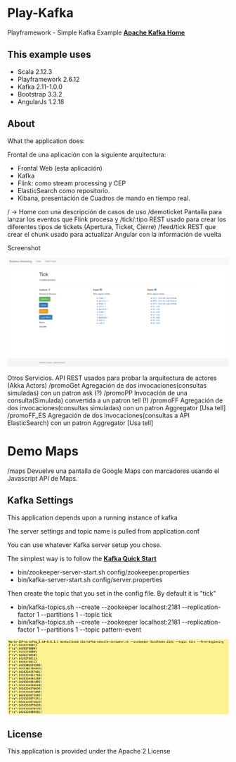 Play-Kafka
=========
Playframework -  Simple Kafka Example
**[Apache Kafka Home](http://kafka.apache.org/)**

This example uses
--------------

* Scala 2.12.3
* Playframework 2.6.12
* Kafka 2.11-1.0.0
* Bootstrap 3.3.2
* AngularJs 1.2.18

About
--------------

What the application does:

Frontal de una aplicación con la siguiente arquitectura:
- Frontal Web (esta aplicación)
- Kafka
- Flink: como stream processing y CEP
- ElasticSearch como repositorio.
- Kibana, presentación de Cuadros de mando en tiempo real.


/ -> Home con una descripción de casos de uso
/demoticket                     Pantalla para lanzar los eventos que Flink procesa y
/tick/:tipo                     REST usado para crear los diferentes tipos de tickets (Apertura, Ticket, Cierre)
/feed/tick                      REST que crear el chunk usado para actualizar Angular con la información de vuelta

Screenshot

![Architecture](./about/playkafka-screenshot.png)

Otros Servicios. API REST usados para probar la arquitectura de actores (Akka Actors)
/promoGet                      	Agregación de dos invocaciones(consultas simuladas) con un patron ask (?)
/promoPP                      	Invocación de una consulta(Simulada) convertida a un patron tell (!)
/promoFF                      	Agregación de dos invocaciones(consultas simuladas) con un patron Aggregator [Usa tell]
/promoFF_ES                     Agregación de dos invocaciones(consultas a API ElasticSearch) con un patron Aggregator [Usa tell]

# Demo Maps
/maps                     		Devuelve una pantalla de Google Maps con marcadores usando el Javascript API de Maps.


Kafka Settings
--------------
This application depends upon a running instance of kafka

The server settings and topic name is pulled from application.conf

You can use whatever Kafka server setup you chose.

The simplest way is to follow the **[Kafka Quick Start](http://kafka.apache.org/documentation.html#quickstart)**

* bin/zookeeper-server-start.sh config/zookeeper.properties
* bin/kafka-server-start.sh config/server.properties

Then create the topic that you set in the config file.  By default it is "tick"

* bin/kafka-topics.sh --create --zookeeper localhost:2181 --replication-factor 1 --partitions 1 --topic tick
* bin/kafka-topics.sh --create --zookeeper localhost:2181 --replication-factor 1 --partitions 1 --topic pattern-event


![Architecture](./about/kafka-tick.png)

License
--------------
This application is provided under the Apache 2 License

